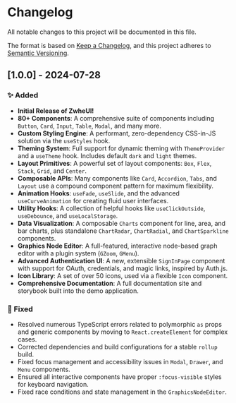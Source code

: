 # Changelog

All notable changes to this project will be documented in this file.

The format is based on [Keep a Changelog](https://keepachangelog.com/en/1.0.0/),
and this project adheres to [Semantic Versioning](https://semver.org/spec/v2.0.0.html).

## [1.0.0] - 2024-07-28

### ✨ Added

-   **Initial Release of ZwheUI!**
-   **80+ Components**: A comprehensive suite of components including `Button`, `Card`, `Input`, `Table`, `Modal`, and many more.
-   **Custom Styling Engine**: A performant, zero-dependency CSS-in-JS solution via the `useStyles` hook.
-   **Theming System**: Full support for dynamic theming with `ThemeProvider` and a `useTheme` hook. Includes default `dark` and `light` themes.
-   **Layout Primitives**: A powerful set of layout components: `Box`, `Flex`, `Stack`, `Grid`, and `Center`.
-   **Composable APIs**: Many components like `Card`, `Accordion`, `Tabs`, and `Layout` use a compound component pattern for maximum flexibility.
-   **Animation Hooks**: `useFade`, `useSlide`, and the advanced `useCurveAnimation` for creating fluid user interfaces.
-   **Utility Hooks**: A collection of helpful hooks like `useClickOutside`, `useDebounce`, and `useLocalStorage`.
-   **Data Visualization**: A composable `Charts` component for line, area, and bar charts, plus standalone `ChartRadar`, `ChartRadial`, and `ChartSparkline` components.
-   **Graphics Node Editor**: A full-featured, interactive node-based graph editor with a plugin system (`GZoom`, `GMenu`).
-   **Advanced Authentication UI**: A new, extensible `SignInPage` component with support for OAuth, credentials, and magic links, inspired by Auth.js.
-   **Icon Library**: A set of over 50 icons, used via a flexible `Icon` component.
-   **Comprehensive Documentation**: A full documentation site and storybook built into the demo application.

### 🐛 Fixed

-   Resolved numerous TypeScript errors related to polymorphic `as` props and generic components by moving to `React.createElement` for complex cases.
-   Corrected dependencies and build configurations for a stable `rollup` build.
-   Fixed focus management and accessibility issues in `Modal`, `Drawer`, and `Menu` components.
-   Ensured all interactive components have proper `:focus-visible` styles for keyboard navigation.
-   Fixed race conditions and state management in the `GraphicsNodeEditor`.
